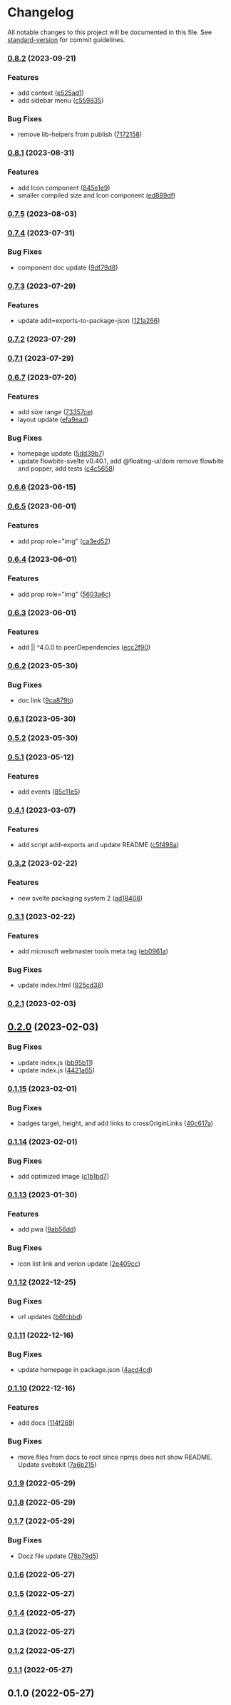 # Changelog

All notable changes to this project will be documented in this file. See [standard-version](https://github.com/conventional-changelog/standard-version) for commit guidelines.

### [0.8.2](https://github.com/shinokada/svelte-file-icons/compare/v0.8.1...v0.8.2) (2023-09-21)


### Features

* add context ([e525ad1](https://github.com/shinokada/svelte-file-icons/commit/e525ad10c54c5759013dfe90ccb86c486b3e5819))
* add sidebar menu ([c559835](https://github.com/shinokada/svelte-file-icons/commit/c559835d1ff39953cb51a1377246b71547f92273))


### Bug Fixes

* remove lib-helpers from publish ([7172158](https://github.com/shinokada/svelte-file-icons/commit/7172158776721bf69844b9d78458f30401ce700e))

### [0.8.1](https://github.com/shinokada/svelte-file-icons/compare/v0.7.5...v0.8.1) (2023-08-31)

### Features

- add Icon component ([845e1e9](https://github.com/shinokada/svelte-file-icons/commit/845e1e933d10b011e13a824589822410f4786168))
- smaller compiled size and Icon component ([ed889df](https://github.com/shinokada/svelte-file-icons/commit/ed889dfdcd38132ef8cdd50e721cd83c15c241e6))

### [0.7.5](https://github.com/shinokada/svelte-file-icons/compare/v0.7.4...v0.7.5) (2023-08-03)

### [0.7.4](https://github.com/shinokada/svelte-file-icons/compare/v0.7.3...v0.7.4) (2023-07-31)

### Bug Fixes

- component doc update ([9df79d8](https://github.com/shinokada/svelte-file-icons/commit/9df79d81f13eaf9cc5ac410302b2e368ac85599d))

### [0.7.3](https://github.com/shinokada/svelte-file-icons/compare/v0.7.2...v0.7.3) (2023-07-29)

### Features

- update add=exports-to-package-json ([121a266](https://github.com/shinokada/svelte-file-icons/commit/121a26697bf9a4904c9ad812432a4938a0763aab))

### [0.7.2](https://github.com/shinokada/svelte-file-icons/compare/v0.7.1...v0.7.2) (2023-07-29)

### [0.7.1](https://github.com/shinokada/svelte-file-icons/compare/v0.6.7...v0.7.1) (2023-07-29)

### [0.6.7](https://github.com/shinokada/svelte-file-icons/compare/v0.6.6...v0.6.7) (2023-07-20)

### Features

- add size range ([73357ce](https://github.com/shinokada/svelte-file-icons/commit/73357cecdfd6e0638d5afe848f2bd3af13337906))
- layout update ([efa9ead](https://github.com/shinokada/svelte-file-icons/commit/efa9ead23e509c855952538e1b8b694a09b781e2))

### Bug Fixes

- homepage update ([5dd39b7](https://github.com/shinokada/svelte-file-icons/commit/5dd39b780a92b843367ed14038cb29d1406b73f9))
- update flowbite-svelte v0.40.1, add @floating-ui/dom remove flowbite and popper, add tests ([c4c5658](https://github.com/shinokada/svelte-file-icons/commit/c4c5658ae520973f75effbc2ce3fcaa225e881c5))

### [0.6.6](https://github.com/shinokada/svelte-file-icons/compare/v0.6.5...v0.6.6) (2023-06-15)

### [0.6.5](https://github.com/shinokada/svelte-file-icons/compare/v0.6.4...v0.6.5) (2023-06-01)

### Features

- add prop role="img" ([ca3ed52](https://github.com/shinokada/svelte-file-icons/commit/ca3ed521bf7257158ee0887b04402b7812ff4588))

### [0.6.4](https://github.com/shinokada/svelte-file-icons/compare/v0.6.3...v0.6.4) (2023-06-01)

### Features

- add prop role="img" ([5603a6c](https://github.com/shinokada/svelte-file-icons/commit/5603a6c756047e0b285a0acd79c9315bdd58ed69))

### [0.6.3](https://github.com/shinokada/svelte-file-icons/compare/v0.6.2...v0.6.3) (2023-06-01)

### Features

- add || ^4.0.0 to peerDependencies ([ecc2f90](https://github.com/shinokada/svelte-file-icons/commit/ecc2f904cec8802fa01018c2da47557c146d54a5))

### [0.6.2](https://github.com/shinokada/svelte-file-icons/compare/v0.6.1...v0.6.2) (2023-05-30)

### Bug Fixes

- doc link ([9ca879b](https://github.com/shinokada/svelte-file-icons/commit/9ca879b1da87e665d22370365f0f783d13930305))

### [0.6.1](https://github.com/shinokada/svelte-file-icons/compare/v0.5.2...v0.6.1) (2023-05-30)

### [0.5.2](https://github.com/shinokada/svelte-file-icons/compare/v0.5.1...v0.5.2) (2023-05-30)

### [0.5.1](https://github.com/shinokada/svelte-file-icons/compare/v0.4.1...v0.5.1) (2023-05-12)

### Features

- add events ([85c11e5](https://github.com/shinokada/svelte-file-icons/commit/85c11e5c17a935c1d6daff299a3f6b367ee3150b))

### [0.4.1](https://github.com/shinokada/svelte-file-icons/compare/v0.3.2...v0.4.1) (2023-03-07)

### Features

- add script add-exports and update README ([c5f498a](https://github.com/shinokada/svelte-file-icons/commit/c5f498a2975d35f4dae670a5120f9512e36b68ab))

### [0.3.2](https://github.com/shinokada/svelte-file-icons/compare/v0.3.1...v0.3.2) (2023-02-22)

### Features

- new svelte packaging system 2 ([ad18408](https://github.com/shinokada/svelte-file-icons/commit/ad184084da6a073af681720aeead4212911d5dca))

### [0.3.1](https://github.com/shinokada/svelte-file-icons/compare/v0.2.1...v0.3.1) (2023-02-22)

### Features

- add microsoft webmaster tools meta tag ([eb0961a](https://github.com/shinokada/svelte-file-icons/commit/eb0961acf33c79032b3926e352dc1a9aedc01724))

### Bug Fixes

- update index.html ([925cd38](https://github.com/shinokada/svelte-file-icons/commit/925cd383e3ed9cd232156e65652cca5df255a146))

### [0.2.1](https://github.com/shinokada/svelte-file-icons/compare/v0.2.0...v0.2.1) (2023-02-03)

## [0.2.0](https://github.com/shinokada/svelte-file-icons/compare/v0.1.15...v0.2.0) (2023-02-03)

### Bug Fixes

- update index.js ([bb95b11](https://github.com/shinokada/svelte-file-icons/commit/bb95b1139798e9805989055f0b6a31596abd3706))
- update index.js ([4421a65](https://github.com/shinokada/svelte-file-icons/commit/4421a65f6999950b7f91d619bed5005033005665))

### [0.1.15](https://github.com/shinokada/svelte-file-icons/compare/v0.1.14...v0.1.15) (2023-02-01)

### Bug Fixes

- badges target, height, and add links to crossOriginLinks ([40c617a](https://github.com/shinokada/svelte-file-icons/commit/40c617aef86f2ee73f8842ff1568b6ecac57e310))

### [0.1.14](https://github.com/shinokada/svelte-file-icons/compare/v0.1.13...v0.1.14) (2023-02-01)

### Bug Fixes

- add optimized image ([c1b1bd7](https://github.com/shinokada/svelte-file-icons/commit/c1b1bd7a96e0bae8aff664e7c5586decf8da57f6))

### [0.1.13](https://github.com/shinokada/svelte-file-icons/compare/v0.1.12...v0.1.13) (2023-01-30)

### Features

- add pwa ([9ab56dd](https://github.com/shinokada/svelte-file-icons/commit/9ab56dd086380a8df0ead8602c7e07b69e905594))

### Bug Fixes

- icon list link and verion update ([2e409cc](https://github.com/shinokada/svelte-file-icons/commit/2e409cc1268b52cb441cef54ba029f9de01b1d2f))

### [0.1.12](https://github.com/shinokada/svelte-file-icons/compare/v0.1.11...v0.1.12) (2022-12-25)

### Bug Fixes

- url updates ([b6fcbbd](https://github.com/shinokada/svelte-file-icons/commit/b6fcbbd6ac71cc60ecb6e111afb93d0113bf9e9b))

### [0.1.11](https://github.com/shinokada/svelte-file-icons/compare/v0.1.10...v0.1.11) (2022-12-16)

### Bug Fixes

- update homepage in package.json ([4acd4cd](https://github.com/shinokada/svelte-file-icons/commit/4acd4cd8c19dc71747be6bcfa4b84a51f9940b9d))

### [0.1.10](https://github.com/shinokada/svelte-file-icons/compare/v0.1.9...v0.1.10) (2022-12-16)

### Features

- add docs ([114f269](https://github.com/shinokada/svelte-file-icons/commit/114f2698ec96778384ff3ab42f009b997bc3e35c))

### Bug Fixes

- move files from docs to root since npmjs does not show README. Update sveltekit ([7a6b215](https://github.com/shinokada/svelte-file-icons/commit/7a6b215b91d211bb869d084ea6cbc2a1511b4134))

### [0.1.9](https://github.com/shinokada/svelte-file-icons/compare/v0.1.8...v0.1.9) (2022-05-29)

### [0.1.8](https://github.com/shinokada/svelte-file-icons/compare/v0.1.7...v0.1.8) (2022-05-29)

### [0.1.7](https://github.com/shinokada/svelte-file-icons/compare/v0.1.6...v0.1.7) (2022-05-29)

### Bug Fixes

- Docz file update ([78b79d5](https://github.com/shinokada/svelte-file-icons/commit/78b79d5fd0d7ab6b658a45d96bf62d3791a2f9fb))

### [0.1.6](https://github.com/shinokada/svelte-file-icons/compare/v0.1.5...v0.1.6) (2022-05-27)

### [0.1.5](https://github.com/shinokada/svelte-file-icons/compare/v0.1.4...v0.1.5) (2022-05-27)

### [0.1.4](https://github.com/shinokada/svelte-file-icons/compare/v0.1.3...v0.1.4) (2022-05-27)

### [0.1.3](https://github.com/shinokada/svelte-file-icons/compare/v0.1.2...v0.1.3) (2022-05-27)

### [0.1.2](https://github.com/shinokada/svelte-file-icons/compare/v0.1.1...v0.1.2) (2022-05-27)

### [0.1.1](https://github.com/shinokada/svelte-file-icons/compare/v0.1.0...v0.1.1) (2022-05-27)

## 0.1.0 (2022-05-27)
